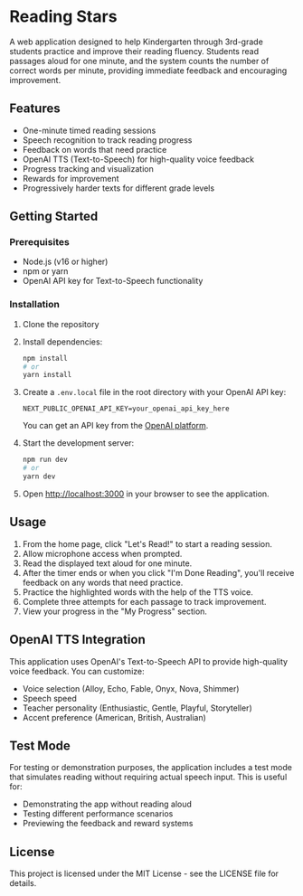 # Reading Stars

A web application designed to help Kindergarten through 3rd-grade students practice and improve their reading fluency. Students read passages aloud for one minute, and the system counts the number of correct words per minute, providing immediate feedback and encouraging improvement.

## Features

- One-minute timed reading sessions
- Speech recognition to track reading progress
- Feedback on words that need practice
- OpenAI TTS (Text-to-Speech) for high-quality voice feedback
- Progress tracking and visualization
- Rewards for improvement
- Progressively harder texts for different grade levels

## Getting Started

### Prerequisites

- Node.js (v16 or higher)
- npm or yarn
- OpenAI API key for Text-to-Speech functionality

### Installation

1. Clone the repository
2. Install dependencies:
   ```bash
   npm install
   # or
   yarn install
   ```
3. Create a `.env.local` file in the root directory with your OpenAI API key:
   ```
   NEXT_PUBLIC_OPENAI_API_KEY=your_openai_api_key_here
   ```
   You can get an API key from the [OpenAI platform](https://platform.openai.com/api-keys).

4. Start the development server:
   ```bash
   npm run dev
   # or
   yarn dev
   ```

5. Open [http://localhost:3000](http://localhost:3000) in your browser to see the application.

## Usage

1. From the home page, click "Let's Read!" to start a reading session.
2. Allow microphone access when prompted.
3. Read the displayed text aloud for one minute.
4. After the timer ends or when you click "I'm Done Reading", you'll receive feedback on any words that need practice.
5. Practice the highlighted words with the help of the TTS voice.
6. Complete three attempts for each passage to track improvement.
7. View your progress in the "My Progress" section.

## OpenAI TTS Integration

This application uses OpenAI's Text-to-Speech API to provide high-quality voice feedback. You can customize:

- Voice selection (Alloy, Echo, Fable, Onyx, Nova, Shimmer)
- Speech speed
- Teacher personality (Enthusiastic, Gentle, Playful, Storyteller)
- Accent preference (American, British, Australian)

## Test Mode

For testing or demonstration purposes, the application includes a test mode that simulates reading without requiring actual speech input. This is useful for:

- Demonstrating the app without reading aloud
- Testing different performance scenarios
- Previewing the feedback and reward systems

## License

This project is licensed under the MIT License - see the LICENSE file for details. 